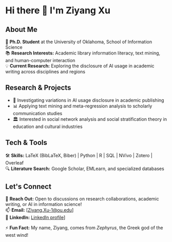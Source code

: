 # Hi there 👋 I'm Ziyang Xu

## About Me
🔬 **Ph.D. Student** at the University of Oklahoma, School of Information Science  
📚 **Research Interests:** Academic library information literacy, text mining, and human-computer interaction  
💡 **Current Research:** Exploring the disclosure of AI usage in academic writing across disciplines and regions  

## Research & Projects
- 📖 Investigating variations in AI usage disclosure in academic publishing  
- 📊 Applying text mining and meta-regression analysis to scholarly communication studies  
- 🏛 Interested in social network analysis and social stratification theory in education and cultural industries  

## Tech & Tools
🛠 **Skills:** LaTeX (BibLaTeX, Biber) | Python | R | SQL | NVivo | Zotero | Overleaf  
🔍 **Literature Search:** Google Scholar, EMLearn, and specialized databases  

## Let's Connect
💬 **Reach Out:** Open to discussions on research collaborations, academic writing, or AI in information science!  
📫 **Email:** [Ziyang.Xu-1@ou.edu]  
🔗 **LinkedIn:** [LinkedIn profile](https://www.linkedin.com/in/ziyang-xu-5ba6b3345/)]  


⚡ **Fun Fact:** My name, Ziyang, comes from *Zephyrus*, the Greek god of the west wind!

